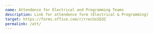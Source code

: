 ```yaml
---
name: Attendence for Electrical and Programming Teams
description: Link for attendence form (Electrical & Programming)
target: https://forms.office.com/r/rrecUxSEdZ
permalink: /att/
---
```

